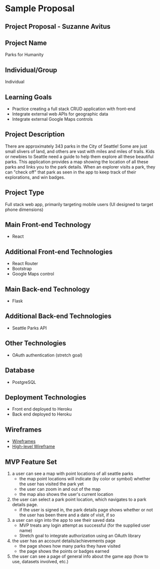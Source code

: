 # Sample Proposal

## Project Proposal - Suzanne Avitus

## Project Name

Parks for Humanity

## Individual/Group

Individual

## Learning Goals

- Practice creating a full stack CRUD application with front-end
- Integrate external web APIs for geographic data
- Integrate external Google Maps controls

## Project Description

There are approximately 343 parks in the City of Seattle! Some are just small slivers of land, and others are vast with miles and miles of trails. Kids or newbies to Seattle need a guide to help them explore all these beautiful parks. 
This application provides a map showing the location of all these parks and links you to the park details. When an explorer visits a park, they can "check off" that park as seen in the app to keep track of their explorations, and win badges.

## Project Type

Full stack web app, primarily targeting mobile users (UI designed to target phone dimensions)

## Main Front-end Technology

- React

## Additional Front-end Technologies

- React Router
- Bootstrap
- Google Maps control

## Main Back-end Technology

- Flask

## Additional Back-end Technologies

- Seattle Parks API

## Other Technologies

- OAuth authentication (stretch goal)

## Database 

- PostgreSQL

## Deployment Technologies

- Front end deployed to Heroku
- Back end deployed to Heroku

## Wireframes

- [Wireframes](https://drive.google.com/drive/folders/1esk8qN2Lwl4Vn7ecCTkKdhQVsIzwtTZS)
- [High-level Wireframe](https://imgur.com/YUvCxY4)

## MVP Feature Set

1.  a user can see a map with point locations of all seattle parks
	- the map point locations will indicate (by color or symbol) whether the user has visited the park yet
	- the user can zoom in and out of the map 
	- the map also shows the user's current location
2.  the user can select a park point location, which navigates to a park details page.
	- if the user is signed in, the park details page shows whether or not the user has been there and a date of visit, if so
3. a user can sign into the app to see their saved data
	- MVP treats any login attempt as successful (for the supplied user name)
	- Stretch goal to integrate authorization using an OAuth library
4. the user has an account details/achievements page
	- the page shows how many parks they have visited
	- the page shows the points or badges earned
5. the user can see a page of general info about the game app (how to use, datasets involved, etc.)
	
 
